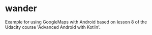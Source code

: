 # wander
Example for using GoogleMaps with Android based on lesson 8 of the Udacity course 'Advanced Android with Kotlin'.
